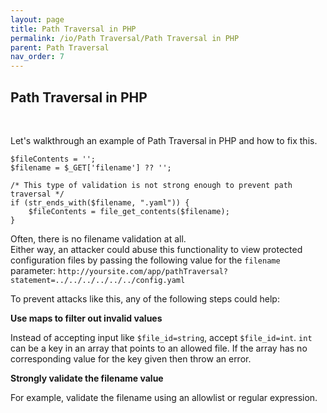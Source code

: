 ```yaml
---
layout: page
title: Path Traversal in PHP
permalink: /io/Path Traversal/Path Traversal in PHP
parent: Path Traversal
nav_order: 7
---
```


## Path Traversal in PHP 
<br/>

Let's walkthrough an example of Path Traversal in PHP and how to fix this.

```
$fileContents = '';
$filename = $_GET['filename'] ?? '';

/* This type of validation is not strong enough to prevent path traversal */
if (str_ends_with($filename, ".yaml")) {
    $fileContents = file_get_contents($filename);
}
```

Often, there is no filename validation at all.  
Either way, an attacker could abuse this functionality to view protected configuration files by passing the following value for the ```filename``` parameter: ```http://yoursite.com/app/pathTraversal?statement=../../../../../../config.yaml``` 


To prevent attacks like this, any of the following steps could help: 

**Use maps to filter out invalid values** 

Instead of accepting input like ```$file_id=string```, accept ```$file_id=int```. 
```int``` can be a key in an array that points to an allowed file. 
If the array has no corresponding value for the key given then throw an error. 

**Strongly validate the filename value** 

For example, validate the filename using an allowlist or regular expression.
